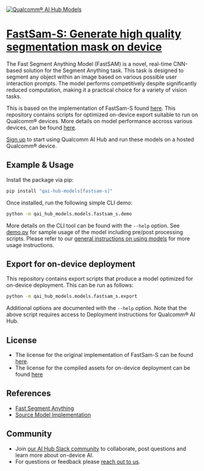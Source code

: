 [![Qualcomm® AI Hub Models](https://qaihub-public-assets.s3.us-west-2.amazonaws.com/qai-hub-models/quic-logo.jpg)](../../README.md)


# [FastSam-S: Generate high quality segmentation mask on device](https://aihub.qualcomm.com/models/fastsam_s)

The Fast Segment Anything Model (FastSAM) is a novel, real-time CNN-based solution for the Segment Anything task. This task is designed to segment any object within an image based on various possible user interaction prompts. The model performs competitively despite significantly reduced computation, making it a practical choice for a variety of vision tasks.

This is based on the implementation of FastSam-S found [here](https://github.com/CASIA-IVA-Lab/FastSAM). This repository contains scripts for optimized on-device
export suitable to run on Qualcomm® devices. More details on model performance
accross various devices, can be found [here](https://aihub.qualcomm.com/models/fastsam_s).

[Sign up](https://myaccount.qualcomm.com/signup) to start using Qualcomm AI Hub and run these models on a hosted Qualcomm® device.




## Example & Usage

Install the package via pip:
```bash
pip install "qai-hub-models[fastsam-s]"
```


Once installed, run the following simple CLI demo:

```bash
python -m qai_hub_models.models.fastsam_s.demo
```
More details on the CLI tool can be found with the `--help` option. See
[demo.py](demo.py) for sample usage of the model including pre/post processing
scripts. Please refer to our [general instructions on using
models](../../../#getting-started) for more usage instructions.

## Export for on-device deployment

This repository contains export scripts that produce a model optimized for
on-device deployment. This can be run as follows:

```bash
python -m qai_hub_models.models.fastsam_s.export
```
Additional options are documented with the `--help` option. Note that the above
script requires access to Deployment instructions for Qualcomm® AI Hub.


## License
* The license for the original implementation of FastSam-S can be found
  [here](https://github.com/CASIA-IVA-Lab/FastSAM/blob/main/LICENSE).
* The license for the compiled assets for on-device deployment can be found [here](https://github.com/CASIA-IVA-Lab/FastSAM/blob/main/LICENSE)


## References
* [Fast Segment Anything](https://arxiv.org/abs/2306.12156)
* [Source Model Implementation](https://github.com/CASIA-IVA-Lab/FastSAM)



## Community
* Join [our AI Hub Slack community](https://aihub.qualcomm.com/community/slack) to collaborate, post questions and learn more about on-device AI.
* For questions or feedback please [reach out to us](mailto:ai-hub-support@qti.qualcomm.com).

